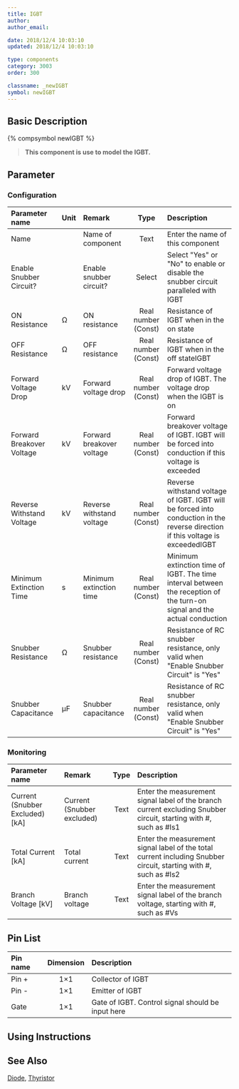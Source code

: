 ```yaml
---
title: IGBT
author: 
author_email:

date: 2018/12/4 10:03:10
updated: 2018/12/4 10:03:10

type: components
category: 3003
order: 300

classname: _newIGBT
symbol: newIGBT
---
```

## Basic Description
{% compsymbol newIGBT %}

> **This component is use to model the IGBT.**

## Parameter
### Configuration
| Parameter name | Unit | Remark | Type | Description |
| :--- | :--- | :--- | :--: | :--- |
| Name |  | Name of component | Text | Enter the name of this component |
| Enable Snubber Circuit? |  | Enable snubber circuit? | Select | Select "Yes" or "No" to enable or disable the snubber circuit paralleled with IGBT |
| ON Resistance | Ω | ON resistance | Real number (Const) | Resistance of IGBT when in the on state |
| OFF Resistance | Ω | OFF resistance | Real number (Const) | Resistance of IGBT when in the off stateIGBT |
| Forward Voltage Drop | kV | Forward voltage drop | Real number (Const) | Forward voltage drop of IGBT. The voltage drop when the IGBT is on |
| Forward Breakover Voltage | kV | Forward breakover voltage | Real number (Const) | Forward breakover voltage of IGBT. IGBT will be forced into conduction if this voltage is exceeded |
| Reverse Withstand Voltage | kV | Reverse withstand voltage | Real number (Const) | Reverse withstand voltage of IGBT. IGBT will be forced into conduction in the reverse direction if this voltage is exceededIGBT |
| Minimum Extinction Time | s | Minimum extinction time | Real number (Const) | Minimum extinction time of IGBT. The time interval between the reception of the turn-on signal and the actual conduction |
| Snubber Resistance | Ω | Snubber resistance | Real number (Const) | Resistance of RC snubber resistance, only valid when "Enable Snubber Circuit" is "Yes" |
| Snubber Capacitance | μF | Snubber capacitance | Real number (Const) | Resistance of RC snubber resistance, only valid when "Enable Snubber Circuit" is "Yes" |

### Monitoring
| Parameter name | Remark | Type | Description |
| :--- | :--- | :--: | :--- |
| Current (Snubber Excluded) \[kA\] | Current (Snubber excluded) | Text | Enter the measurement signal label of the branch current excluding Snubber circuit, starting with #, such as #Is1 |
| Total Current \[kA\] | Total current | Text | Enter the measurement signal label of the total current including Snubber circuit, starting with #, such as #Is2 |
| Branch Voltage \[kV\] | Branch voltage | Text | Enter the measurement signal label of the branch voltage, starting with #, such as #Vs |


## Pin List

| Pin name | Dimension | Description |
| :--- | :--:  | :--- |
| Pin + | 1×1 | Collector of IGBT |
| Pin - | 1×1 | Emitter of IGBT |
| Gate | 1×1 | Gate of IGBT. Control signal should be input here |

## Using Instructions



## See Also

[Diode](comp_newDiode.md), [Thyristor](comp_newThyristor.md)

